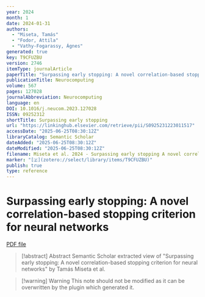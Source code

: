 ```yaml
---
year: 2024
month: 1
date: 2024-01-31
authors:
  - "Miseta, Tamás"
  - "Fodor, Attila"
  - "Vathy-Fogarassy, Ágnes"
generated: true
key: T9CFUZBU
version: 2746
itemType: journalArticle
paperTitle: "Surpassing early stopping: A novel correlation-based stopping criterion for neural networks"
publicationTitle: Neurocomputing
volume: 567
pages: 127028
journalAbbreviation: Neurocomputing
language: en
DOI: 10.1016/j.neucom.2023.127028
ISSN: 09252312
shortTitle: Surpassing early stopping
url: "https://linkinghub.elsevier.com/retrieve/pii/S0925231223011517"
accessDate: "2025-06-25T08:30:12Z"
libraryCatalog: Semantic Scholar
dateAdded: "2025-06-25T08:30:12Z"
dateModified: "2025-06-25T08:30:12Z"
filename: Miseta et al. 2024 - Surpassing early stopping A novel correlation-based stopping criterion for neural networks.pdf
marker: "[🇿](zotero://select/library/items/T9CFUZBU)"
publish: true
type: reference
---
```

# Surpassing early stopping: A novel correlation-based stopping criterion for neural networks

[PDF file](/Papers/PDFs/Miseta%20et%20al.%202024%20-%20Surpassing%20early%20stopping%20A%20novel%20correlation-based%20stopping%20criterion%20for%20neural%20networks.pdf)

> [!abstract] Abstract
> Semantic Scholar extracted view of "Surpassing early stopping: A novel correlation-based stopping criterion for neural networks" by Tamás Miseta et al.

>[!warning] Warning
> This note should not be modified as it can be overwritten by the plugin which generated it.

